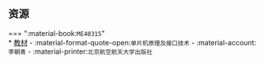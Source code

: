 ## 资源  
=== ":material-book:`ME40315`"  
    * [教材](http://api.xtaoa.com/api/lanzou.php?url=https://cqu-openlib.lanzout.com/ilxBB244dh8j&type=down) - :material-format-quote-open:`单片机原理及接口技术` - :material-account:`李朝青` - :material-printer:`北京航空航天大学出版社`  